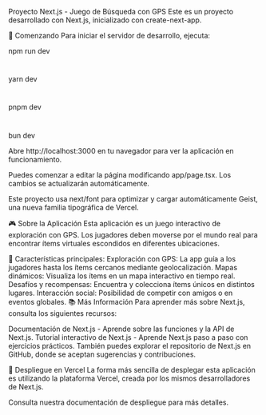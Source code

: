  Proyecto Next.js - Juego de Búsqueda con GPS
Este es un proyecto desarrollado con Next.js, inicializado con create-next-app.

🚀 Comenzando
Para iniciar el servidor de desarrollo, ejecuta:

npm run dev
# 
yarn dev
# 
pnpm dev
# 
bun dev

Abre http://localhost:3000 en tu navegador para ver la aplicación en funcionamiento.

Puedes comenzar a editar la página modificando app/page.tsx. Los cambios se actualizarán automáticamente.

Este proyecto usa next/font para optimizar y cargar automáticamente Geist, una nueva familia tipográfica de Vercel.

🎮 Sobre la Aplicación
Esta aplicación es un juego interactivo de exploración con GPS. Los jugadores deben moverse por el mundo real para encontrar ítems virtuales escondidos en diferentes ubicaciones.

🔹 Características principales:
Exploración con GPS: La app guía a los jugadores hasta los ítems cercanos mediante geolocalización.
Mapas dinámicos: Visualiza los ítems en un mapa interactivo en tiempo real.
Desafíos y recompensas: Encuentra y colecciona ítems únicos en distintos lugares.
Interacción social: Posibilidad de competir con amigos o en eventos globales.
📚 Más Información
Para aprender más sobre Next.js, consulta los siguientes recursos:

Documentación de Next.js - Aprende sobre las funciones y la API de Next.js.
Tutorial interactivo de Next.js - Aprende Next.js paso a paso con ejercicios prácticos.
También puedes explorar el repositorio de Next.js en GitHub, donde se aceptan sugerencias y contribuciones.

🚀 Despliegue en Vercel
La forma más sencilla de desplegar esta aplicación es utilizando la plataforma Vercel, creada por los mismos desarrolladores de Next.js.

Consulta nuestra documentación de despliegue para más detalles.
